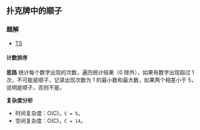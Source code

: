 ## 扑克牌中的顺子
### 题解
+ [TS](../../ts/lcof/64.ts)

#### 计数排序
**思路**
统计每个数字出现的次数，遍历统计结果（0 除外），如果有数字出现超过 1 次，不可能是顺子，记录出现次数为 1 的最小数和最大数，如果两个相差小于 5，说明是顺子，否则不是。

**复杂度分析**
+ 时间复杂度：O(C)，`C = 5`。
+ 空间复杂度：O(C)，`C = 14`。